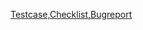 [Testcase,Checklist,Bugreport](https://www.example.com](https://docs.google.com/spreadsheets/d/1CCdW5jfY1Pqg782YG2PnuAxNqGZqlwoJjFIKt-J65A8/edit#gid=0)https://docs.google.com/spreadsheets/d/1CCdW5jfY1Pqg782YG2PnuAxNqGZqlwoJjFIKt-J65A8/edit#gid=0)
